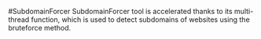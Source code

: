 #SubdomainForcer
SubdomainForcer tool is accelerated thanks to its multi-thread function, which is used to detect subdomains of websites using the bruteforce method.
